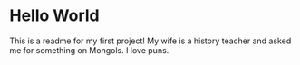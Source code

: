 # Hello World

This is a readme for my first project!
My wife is a history teacher and asked me for something on Mongols.
I love puns.